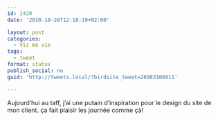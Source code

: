 ```yaml
---
id: 1420
date: '2010-10-28T12:18:19+02:00'

layout: post
categories:
  - Vis ma vie
tags:
  - tweet
format: status
publish_social: no
guid: 'http://tweets.local/?birdsite_tweet=28983106611'

---
```


Aujourd’hui au taff, j’ai une putain d’inspiration pour le design du site de mon client. ça fait plaisir les journée comme çà!
